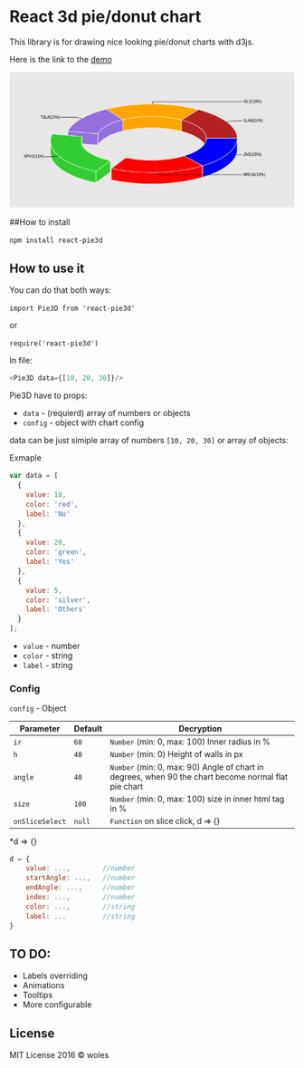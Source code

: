 # React 3d pie/donut chart

This library is for drawing nice looking pie/donut charts with d3js.

Here is the link to the [demo](http://react-pie3d.pev.pl)

![image][1]  

[1]: ./img/img.png

##How to install 

`npm install react-pie3d`

## How to use it

You can do that both ways:

`import Pie3D from 'react-pie3d'`

or 

`require('react-pie3d')`

In file: 

```js
<Pie3D data={[10, 20, 30]}/>
```

Pie3D have to props:
* `data` - (requierd) array of numbers or objects
* `config` - object with chart config

data can be just simiple array of numbers `[10, 20, 30]` or array of objects:

Exmaple

```js
var data = [
  {
    value: 10,
    color: 'red',
    label: 'No'
  },
  {
    value: 20,
    color: 'green',
    label: 'Yes'
  },
  {
    value: 5,
    color: 'silver',
    label: 'Others'
  }
];
```

* `value` - number
* `color` - string
* `label` - string


### Config

`config` - Object

| Parameter          | Default | Decryption                                           |
|-------------------|---------|---------------------------------------------|
|`ir`               | `60`       |`Number` (min: 0, max: 100) Inner radius in %      |
|`h`            | `40`     |`Number` (min: 0) Height of walls in px               |
|`angle`          | `40`      |`Number` (min: 0, max: 90) Angle of chart in degrees, when 90 the chart become normal flat pie chart |
|`size`             | `100`     |`Number` (min: 0, max: 100) size in inner html tag in % |
|`onSliceSelect`  | `null`      | `Function` on slice click, d => {} |

*d => {}
```js
d = {
	value: ...,        //number
    startAngle: ...,   //number
    endAngle: ...,     //number
    index: ...,        //number
    color: ...,   	   //string
    label: ...		   //string
}
```


## TO DO: 

* Labels overriding
* Animations
* Tooltips
* More configurable

## License

MIT License 2016 © woles
